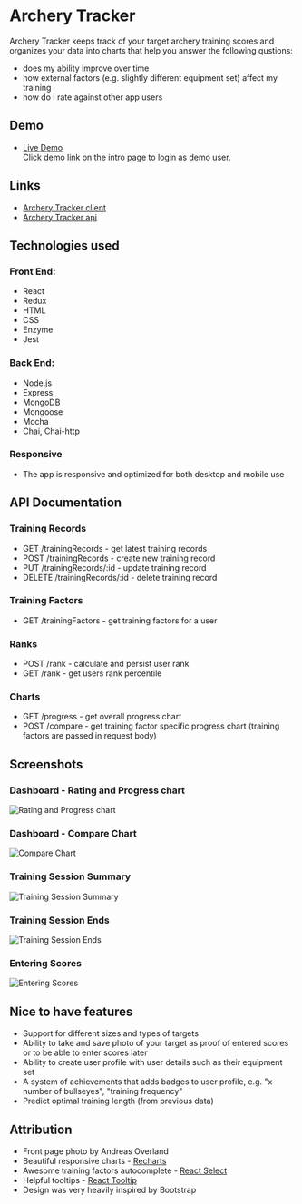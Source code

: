 # Archery Tracker

Archery Tracker keeps track of your target archery training scores and organizes your data into charts that help you answer the following qustions:

- does my ability improve over time
- how external factors (e.g. slightly different equipment set) affect my training
- how do I rate against other app users

## Demo

- [Live Demo](https://arrow-track.herokuapp.com/)<br/>
  Click demo link on the intro page to login as demo user.

## Links

- [Archery Tracker client](https://github.com/carabus/archery-tracker-client)
- [Archery Tracker api](https://github.com/carabus/archery-tracker-api)

## Technologies used

### Front End:

- React
- Redux
- HTML
- CSS
- Enzyme
- Jest

### Back End:

- Node.js
- Express
- MongoDB
- Mongoose
- Mocha
- Chai, Chai-http

### Responsive

- The app is responsive and optimized for both desktop and mobile use

## API Documentation

### Training Records

- GET /trainingRecords - get latest training records
- POST /trainingRecords - create new training record
- PUT /trainingRecords/:id - update training record
- DELETE /trainingRecords/:id - delete training record

### Training Factors

- GET /trainingFactors - get training factors for a user

### Ranks

- POST /rank - calculate and persist user rank
- GET /rank - get users rank percentile

### Charts

- GET /progress - get overall progress chart
- POST /compare - get training factor specific progress chart (training factors are passed in request body)

## Screenshots

### Dashboard - Rating and Progress chart

![Rating and Progress chart](https://raw.githubusercontent.com/carabus/archery-tracker-client/master/screenshots/progress.png)

### Dashboard - Compare Chart

![Compare Chart](https://raw.githubusercontent.com/carabus/archery-tracker-client/master/screenshots/compare.png)

### Training Session Summary

![Training Session Summary](https://raw.githubusercontent.com/carabus/archery-tracker-client/master/screenshots/session-top.png)

### Training Session Ends

![Training Session Ends](https://raw.githubusercontent.com/carabus/archery-tracker-client/master/screenshots/session-ends.png)

### Entering Scores

![Entering Scores](https://raw.githubusercontent.com/carabus/archery-tracker-client/master/screenshots/enter-scores.png)

## Nice to have features

- Support for different sizes and types of targets
- Ability to take and save photo of your target as proof of entered scores or to be able to enter scores later
- Ability to create user profile with user details such as their equipment set
- A system of achievements that adds badges to user profile, e.g. "x number of bullseyes", "training frequency"
- Predict optimal training length (from previous data)

## Attribution

- Front page photo by Andreas Overland
- Beautiful responsive charts - [Recharts](http://recharts.org/)
- Awesome training factors autocomplete - [React Select](https://github.com/JedWatson/react-select)
- Helpful tooltips - [React Tooltip](https://github.com/wwayne/react-tooltip)
- Design was very heavily inspired by Bootstrap
